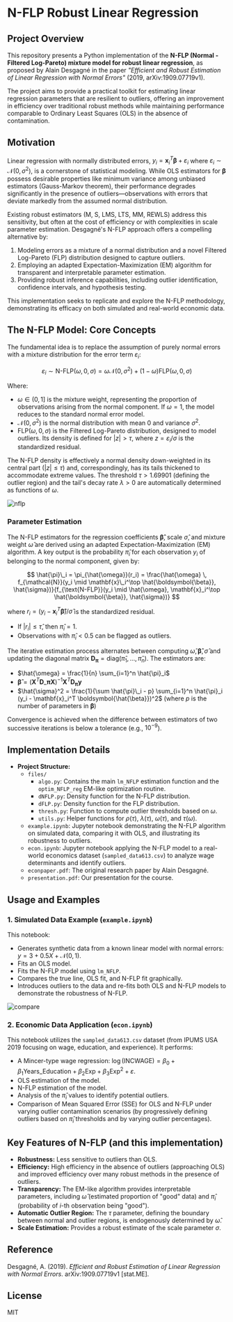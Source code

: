 # N-FLP Robust Linear Regression

## Project Overview

This repository presents a Python implementation of the **N-FLP (Normal - Filtered Log-Pareto) mixture model for robust linear regression**, as proposed by Alain Desgagné in the paper *"Efficient and Robust Estimation of Linear Regression with Normal Errors"* (2019, arXiv:1909.07719v1).

The project aims to provide a practical toolkit for estimating linear regression parameters that are resilient to outliers, offering an improvement in efficiency over traditional robust methods while maintaining performance comparable to Ordinary Least Squares (OLS) in the absence of contamination.

## Motivation

Linear regression with normally distributed errors, $y_i = \mathbf{x}_i^T \boldsymbol{\beta} + \varepsilon_i$ where $\varepsilon_i \sim \mathcal{N}(0, \sigma^2)$, is a cornerstone of statistical modeling. While OLS estimators for $\boldsymbol{\beta}$ possess desirable properties like minimum variance among unbiased estimators (Gauss-Markov theorem), their performance degrades significantly in the presence of outliers—observations with errors that deviate markedly from the assumed normal distribution.

Existing robust estimators (M, S, LMS, LTS, MM, REWLS) address this sensitivity, but often at the cost of efficiency or with complexities in scale parameter estimation. Desgagné's N-FLP approach offers a compelling alternative by:
1.  Modeling errors as a mixture of a normal distribution and a novel Filtered Log-Pareto (FLP) distribution designed to capture outliers.
2.  Employing an adapted Expectation-Maximization (EM) algorithm for transparent and interpretable parameter estimation.
3.  Providing robust inference capabilities, including outlier identification, confidence intervals, and hypothesis testing.

This implementation seeks to replicate and explore the N-FLP methodology, demonstrating its efficacy on both simulated and real-world economic data.

## The N-FLP Model: Core Concepts

The fundamental idea is to replace the assumption of purely normal errors with a mixture distribution for the error term $\varepsilon_i$:

$$ \varepsilon_i \sim \text{N-FLP}(\omega, 0, \sigma) = \omega \mathcal{N}(0, \sigma^2) + (1 - \omega) \text{FLP}(\omega, 0, \sigma) $$

Where:
-   $\omega \in (0, 1]$ is the mixture weight, representing the proportion of observations arising from the normal component. If $\omega = 1$, the model reduces to the standard normal error model.
-   $\mathcal{N}(0, \sigma^2)$ is the normal distribution with mean 0 and variance $\sigma^2$.
-   $\text{FLP}(\omega, 0, \sigma)$ is the Filtered Log-Pareto distribution, designed to model outliers. Its density is defined for $|z| > \tau$, where $z = \varepsilon_i / \sigma$ is the standardized residual.

The N-FLP density is effectively a normal density down-weighted in its central part ($|z| \le \tau$) and, correspondingly, has its tails thickened to accommodate extreme values. The threshold $\tau > 1.69901$ (defining the outlier region) and the tail's decay rate $\lambda > 0$ are automatically determined as functions of $\omega$.

![nflp](images/distribution.png)

### Parameter Estimation
The N-FLP estimators for the regression coefficients $\boldsymbol{\hat{\beta}}$, scale $\hat{\sigma}$, and mixture weight $\hat{\omega}$ are derived using an adapted Expectation-Maximization (EM) algorithm. A key output is the probability $\hat{\pi}_i$ for each observation $y_i$ of belonging to the normal component, given by:

$$
\hat{\pi}\_i = \pi_{\hat{\omega}}(r_i) = \frac{\hat{\omega} \, f_{\mathcal{N}}(y_i \mid \mathbf{x}\_i^\top \hat{\boldsymbol{\beta}}, \hat{\sigma})}{f_{\text{N-FLP}}(y_i \mid \hat{\omega}, \mathbf{x}_i^\top \hat{\boldsymbol{\beta}}, \hat{\sigma})}
$$

where $r_i = (y_i - \mathbf{x}_i^T \boldsymbol{\hat{\beta}}) / \hat{\sigma}$ is the standardized residual.
-   If $|r_i| \le \hat{\tau}$, then $\hat{\pi}_i = 1$.
-   Observations with $\hat{\pi}_i < 0.5$ can be flagged as outliers.

The iterative estimation process alternates between computing $\hat{\omega}, \boldsymbol{\hat{\beta}}, \hat{\sigma}$ and updating the diagonal matrix $\mathbf{D}_{\boldsymbol{\pi}} = \text{diag}(\hat{\pi}_1, \dots, \hat{\pi}_n)$. The estimators are:
-   $\hat{\omega} = \frac{1}{n} \sum_{i=1}^n \hat{\pi}_i$
-   $\boldsymbol{\hat{\beta}} = (\mathbf{X}^T \mathbf{D}\_{\boldsymbol{\pi}} \mathbf{X})^{-1} \mathbf{X}^T \mathbf{D}_{\boldsymbol{\pi}} \mathbf{y}$
-   $\hat{\sigma}^2 = \frac{1}{\sum \hat{\pi}\_i - p} \sum_{i=1}^n \hat{\pi}_i (y_i - \mathbf{x}_i^T \boldsymbol{\hat{\beta}})^2$
    (where $p$ is the number of parameters in $\boldsymbol{\beta}$)

Convergence is achieved when the difference between estimators of two successive iterations is below a tolerance (e.g., $10^{-9}$).

## Implementation Details

*   **Project Structure:**
      *   `files/`
          *   `algo.py`: Contains the main `lm_NFLP` estimation function and the `optim_NFLP_reg` EM-like optimization routine.
          *   `dNFLP.py`: Density function for the N-FLP distribution.
          *   `dFLP.py`: Density function for the FLP distribution.
          *   `thresh.py`: Function to compute outlier thresholds based on $\omega$.
          *   `utils.py`: Helper functions for $\rho(\tau)$, $\lambda(\tau)$, $\omega(\tau)$, and $\tau(\omega)$.
      *   `example.ipynb`: Jupyter notebook demonstrating the N-FLP algorithm on simulated data, comparing it with OLS, and illustrating its robustness to outliers.
      *   `econ.ipynb`: Jupyter notebook applying the N-FLP model to a real-world economics dataset (`sampled_data613.csv`) to analyze wage determinants and identify outliers.
      *   `econpaper.pdf`: The original research paper by Alain Desgagné.
      *   `presentation.pdf`: Our presentation for the course.

## Usage and Examples

### 1. Simulated Data Example (`example.ipynb`)
This notebook:
*   Generates synthetic data from a known linear model with normal errors: $y = 3 + 0.5X + \mathcal{N}(0, 1)$.
*   Fits an OLS model.
*   Fits the N-FLP model using `lm_NFLP`.
*   Compares the true line, OLS fit, and N-FLP fit graphically.
*   Introduces outliers to the data and re-fits both OLS and N-FLP models to demonstrate the robustness of N-FLP.

![compare](images/comparision.png)

### 2. Economic Data Application (`econ.ipynb`)
This notebook utilizes the `sampled_data613.csv` dataset (from IPUMS USA 2019 focusing on wage, education, and experience). It performs:
*   A Mincer-type wage regression: $\log(\text{INCWAGE}) = \beta_0 + \beta_1 \text{Years\_Education} + \beta_2 \text{Exp} + \beta_3 \text{Exp}^2 + \varepsilon$.
*   OLS estimation of the model.
*   N-FLP estimation of the model.
*   Analysis of the $\hat{\pi}_i$ values to identify potential outliers.
*   Comparison of Mean Squared Error (SSE) for OLS and N-FLP under varying outlier contamination scenarios (by progressively defining outliers based on $\hat{\pi}_i$ thresholds and by varying outlier percentages).


## Key Features of N-FLP (and this implementation)

*   **Robustness:** Less sensitive to outliers than OLS.
*   **Efficiency:** High efficiency in the absence of outliers (approaching OLS) and improved efficiency over many robust methods in the presence of outliers.
*   **Transparency:** The EM-like algorithm provides interpretable parameters, including $\hat{\omega}$ (estimated proportion of "good" data) and $\hat{\pi}_i$ (probability of $i$-th observation being "good").
*   **Automatic Outlier Region:** The $\tau$ parameter, defining the boundary between normal and outlier regions, is endogenously determined by $\hat{\omega}$.
*   **Scale Estimation:** Provides a robust estimate of the scale parameter $\sigma$.

## Reference

Desgagné, A. (2019). *Efficient and Robust Estimation of Linear Regression with Normal Errors*. arXiv:1909.07719v1 [stat.ME].

## License

MIT 
